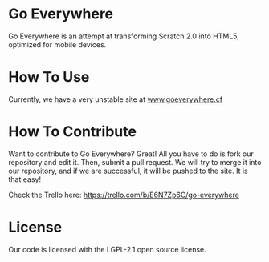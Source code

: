 Go Everywhere
=============

Go Everywhere is an attempt at transforming Scratch 2.0 into HTML5, optimized for mobile devices.


How To Use
=============
Currently, we have a very unstable site at www.goeverywhere.cf


How To Contribute
=============
Want to contribute to Go Everywhere? Great! All you have to do is fork our repository and edit it.  Then, submit a pull request. We will try to merge it into our repository, and if we are successful, it will be pushed to the site. It is that easy!

Check the Trello here: https://trello.com/b/E6N7Zp6C/go-everywhere


License
=============
Our code is licensed with the LGPL-2.1 open source license.
